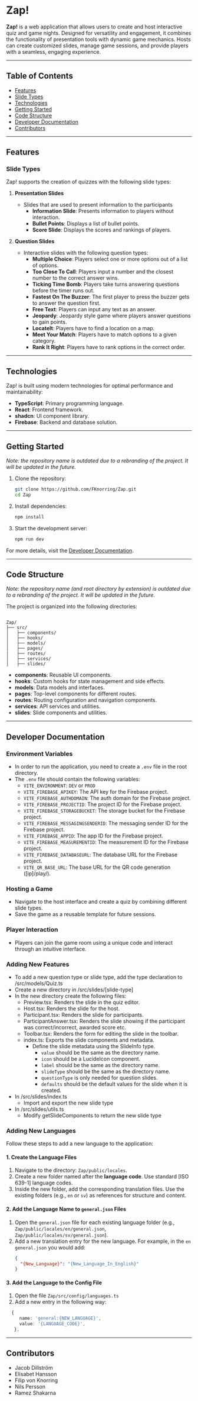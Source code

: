 # Zap!

**Zap!** is a web application that allows users to create and host interactive quiz and game nights. Designed for versatility and engagement, it combines the functionality of presentation tools with dynamic game mechanics. Hosts can create customized slides, manage game sessions, and provide players with a seamless, engaging experience.

---

## Table of Contents

- [Features](#features)
- [Slide Types](#slide-types)
- [Technologies](#technologies)
- [Getting Started](#getting-started)
- [Code Structure](#code-structure)
- [Developer Documentation](#developer-documentation)
- [Contributors](#contributors)

---

## Features

### Slide Types

Zap! supports the creation of quizzes with the following slide types:

1. **Presentation Slides**
   - Slides that are used to present information to the participants
      - **Information Slide**: Presents information to players without interaction.
      - **Bullet Points**: Displays a list of bullet points.
      - **Score Slide**: Displays the scores and rankings of players.

2. **Question Slides**
   - Interactive slides with the following question types:
     - **Multiple Choice**: Players select one or more options out of a list of options.
     - **Too Close To Call**: Players input a number and the closest number to the correct answer wins.
     - **Ticking Time Bomb**: Players take turns answering questions before the timer runs out.
     - **Fastest On The Buzzer**: The first player to press the buzzer gets to answer the question first.
     - **Free Text**: Players can input any text as an answer.
     - **Jeopardy**: Jeopardy style game where players answer questions to gain points.
     - **LocateIt**: Players have to find a location on a map.
     - **Meet Your Match**: Players have to match options to a given category.
     - **Rank It Right**: Players have to rank options in the correct order.

---

## Technologies

Zap! is built using modern technologies for optimal performance and maintainability:

- **TypeScript**: Primary programming language.
- **React**: Frontend framework.
- **shadcn**: UI component library.
- **Firebase**: Backend and database solution.

---

## Getting Started

_Note: the repository name is outdated due to a rebranding of the project. It will be updated in the future._

1. Clone the repository:
   ```bash
   git clone https://github.com/FKnorring/Zap.git
   cd Zap
   ```
2. Install dependencies:
   ```bash
   npm install
   ```
3. Start the development server:
   ```bash
   npm run dev
   ```

For more details, visit the [Developer Documentation](#developer-documentation).

---

## Code Structure

_Note: the repository name (and root directory by extension) is outdated due to a rebranding of the project. It will be updated in the future._

The project is organized into the following directories:

```plaintext

Zap/
├── src/
│   ├── components/
│   ├── hooks/
│   ├── models/
│   ├── pages/
|   ├── routes/
│   ├── services/
│   ├── slides/
```

- **components**: Reusable UI components.
- **hooks**: Custom hooks for state management and side effects.
- **models**: Data models and interfaces.
- **pages**: Top-level components for different routes.
- **routes**: Routing configuration and navigation components.
- **services**: API services and utilities.
- **slides**: Slide components and utilities.

---

## Developer Documentation

### Environment Variables

- In order to run the application, you need to create a `.env` file in the root directory.
- The `.env` file should contain the following variables:
  - `VITE_ENVIRONMENT`: `DEV` or `PROD`
  - `VITE_FIREBASE_APIKEY`: The API key for the Firebase project.
  - `VITE_FIREBASE_AUTHDOMAIN`: The auth domain for the Firebase project.
  - `VITE_FIREBASE_PROJECTID`: The project ID for the Firebase project.
  - `VITE_FIREBASE_STORAGEBUCKET`: The storage bucket for the Firebase project.
  - `VITE_FIREBASE_MESSAGINGSENDERID`: The messaging sender ID for the Firebase project.
  - `VITE_FIREBASE_APPID`: The app ID for the Firebase project.
  - `VITE_FIREBASE_MEASUREMENTID`: The measurement ID for the Firebase project.
  - `VITE_FIREBASE_DATABASEURL`: The database URL for the Firebase project.
  - `VITE_QR_BASE_URL`: The base URL for the QR code generation ([ip]/play/).

### Hosting a Game

- Navigate to the host interface and create a quiz by combining different slide types.
- Save the game as a reusable template for future sessions.

### Player Interaction

- Players can join the game room using a unique code and interact through an intuitive interface.

### Adding New Features

- To add a new question type or slide type, add the type declaration to /src/models/Quiz.ts
- Create a new directory in /src/slides/[slide-type]
- In the new directory create the following files:
  - Preview.tsx: Renders the slide in the quiz editor.
  - Host.tsx: Renders the slide for the host.
  - Participant.tsx: Renders the slide for participants.
  - ParticipantAnswer.tsx: Renders the slide showing if the participant was correct/incorrect, awarded score etc.
  - Toolbar.tsx: Renders the form for editing the slide in the toolbar.
  - index.ts: Exports the slide components and metadata.
    - Define the slide metadata using the SlideInfo type.
      - `value` should be the same as the directory name.
      - `icon` should be a LucideIcon component.
      - `label` should be the same as the directory name.
      - `slideType` should be the same as the directory name.
      - `questionType` is only needed for question slides.
      - `defaults` should be the default values for the slide when it is created.
- In /src/slides/index.ts
  - Import and export the new slide type
- In /src/slides/utils.ts
  - Modify getSlideComponents to return the new slide type

### Adding New Languages

Follow these steps to add a new language to the application:

#### 1. Create the Language Files

1. Navigate to the directory: `Zap/public/locales`.
2. Create a new folder named after the **language code**. Use standard [ISO 639-1] language codes.
3. Inside the new folder, add the corresponding translation files. Use the existing folders (e.g., `en` or `sv`) as references for structure and content.

#### 2. Add the Language Name to `general.json` Files

1. Open the `general.json` file for each existing language folder (e.g., `Zap/public/locales/en/general.json`, `Zap/public/locales/sv/general.json`).
2. Add a new translation entry for the new language. For example, in the `en` `general.json` you would add:
   ```json
   {
     "{New_Language}": "{New_Language_In_English}"
   }
   ```

#### 3. Add the Language to the Config File

1. Open the file `Zap/src/config/languages.ts`
2. Add a new entry in the following way:

```ts
  {
     name: 'general:{NEW_LANGUAGE}',
     value: '{LANGUAGE_CODE}',
   },
```

---

## Contributors

- Jacob Dillström
- Elisabet Hansson
- Filip von Knorring
- Nils Persson
- Ramez Shakarna

```

```
